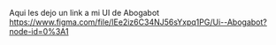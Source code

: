 Aqui les dejo un link a mi UI de Abogabot https://www.figma.com/file/IEe2iz6C34NJ56sYxpq1PG/Ui--Abogabot?node-id=0%3A1
